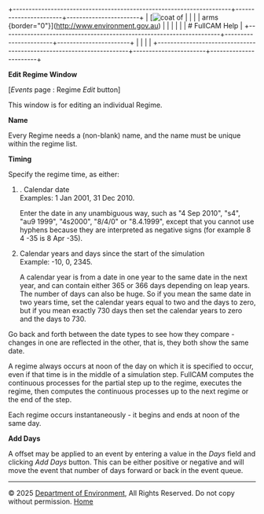 +---------------------------------------------------------------------+-----------------------+-----------------------+
| [![coat of                                                          |                       | [](index.htm)         |
| arms](imgs/coa_env.png){border="0"}](http://www.environment.gov.au) |                       |                       |
|                                                                     |                       | # FullCAM Help        |
+---------------------------------------------------------------------+-----------------------+-----------------------+
|                                                                     |                       |                       |
+---------------------------------------------------------------------+-----------------------+-----------------------+

**Edit Regime Window**

\[*Events* page : Regime *Edit* button\]

This window is for editing an individual Regime.

**Name**

Every Regime needs a (non-blank) name, and the name must be unique
within the regime list.

**Timing**

Specify the regime time, as either:

1.  . Calendar date\
    Examples: 1 Jan 2001, 31 Dec 2010.

    Enter the date in any unambiguous way, such as "4 Sep 2010", "s4",
    "au9 1999", "4s2000", "8/4/0" or "8.4.1999", except that you cannot
    use hyphens because they are interpreted as negative signs (for
    example 8 4 -35 is 8 Apr -35).

2.  Calendar years and days since the start of the simulation\
    Example: -10, 0, 2345.

    A calendar year is from a date in one year to the same date in the
    next year, and can contain either 365 or 366 days depending on leap
    years. The number of days can also be huge. So if you mean the same
    date in two years time, set the calendar years equal to two and the
    days to zero, but if you mean exactly 730 days then set the calendar
    years to zero and the days to 730.

Go back and forth between the date types to see how they compare -
changes in one are reflected in the other, that is, they both show the
same date.

A regime always occurs at noon of the day on which it is specified to
occur, even if that time is in the middle of a simulation step. FullCAM
computes the continuous processes for the partial step up to the regime,
executes the regime, then computes the continuous processes up to the
next regime or the end of the step.

Each regime occurs instantaneously - it begins and ends at noon of the
same day.

**Add Days**

A offset may be applied to an event by entering a value in the *Days*
field and clicking *Add Days* button. This can be either positive or
negative and will move the event that number of days forward or back in
the event queue.

------------------------------------------------------------------------

© 2025 [Department of
Environment](http://www.environment.gov.au "Department of Environment"),
All Rights Reserved. Do not copy without permission.
[Home](index.htm "help index")
